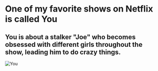 # One of my favorite shows on Netflix is called You
## You is about a stalker "Joe" who becomes obsessed with different girls throughout the show, leading him to do crazy things. 
![You](https://m.media-amazon.com/images/M/MV5BMzkzOGFiY2EtZDcyZi00OWNhLThhNmYtYjQ3ODljMTM5ZDBkXkEyXkFqcGdeQXVyMTkxNjUyNQ@@._V1_.jpg)
